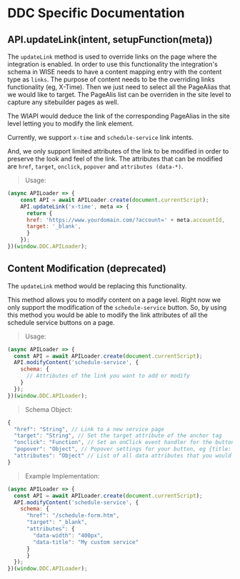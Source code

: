 # DDC Specific Documentation

## API.updateLink(intent, setupFunction(meta))
The `updateLink` method is used to override links on the page where the integration is enabled. 
In order to use this functionality the integration's schema in WISE needs to have a content mapping entry with the content type as `links`.
The purpose of content needs to be the overriding links functionality (eg, X-Time). Then we just need to select all the PageAlias that we would like to target.
The PageAlis list can be overriden in the site level to capture any sitebuilder pages as well.

The WIAPI would deduce the link of the corresponding PageAlias in the site level letting you to modify the link element.

Currently, we support `x-time` and `schedule-service` link intents.

And, we only support limited attributes of the link to be modified in order to preserve the look and feel of the link.
The attributes that can be modified are `href`, `target`, `onclick`, `popover` and `attributes (data-*)`.

> Usage:

```javascript
(async APILoader => {
	const API = await APILoader.create(document.currentScript);
	API.updateLink('x-time', meta => {
	  return {
      href: 'https://www.yourdomain.com/?account=' + meta.accountId,
      target: '_blank',
	  }
	});
})(window.DDC.APILoader);
```

## Content Modification (deprecated)

The `updateLink` method would be replacing this functionality.

This method allows you to modify content on a page level. Right now we only support the modification of the `schedule-service` button. So, by using this method you would be able to modify the link attributes of all the schedule service buttons on a page.

> Usage:

```javascript
(async APILoader => {
  const API = await APILoader.create(document.currentScript);
  API.modifyContent('schedule-service', {
    schema: {
      // Attributes of the link you want to add or modify
    }
  });
})(window.DDC.APILoader);
```

> Schema Object:

```javascript
{
  "href": "String", // Link to a new service page
  "target": "String", // Set the target attribute of the anchor tag
  "onclick": "Function", // Set an onClick event handler for the button. Remember to reset the href of the button while setting a click event.
  "popover": "Object", // Popover settings for your button, eg {title: "heading", content: "popover text"}
  "attributes": "Object" // List of all data attributes that you would want to add to the button
}
```

> Example Implementation:

```javascript
(async APILoader => {
  const API = await APILoader.create(document.currentScript);
  API.modifyContent('schedule-service', {
    schema: {
      "href": "/schedule-form.htm",
      "target": "_blank",
      "attributes": {
        "data-width": "400px",
        "data-title": "My custom service"
      }
	  }
  });
})(window.DDC.APILoader);
```
